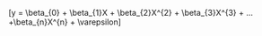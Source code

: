 <script type="text/javascript"
  src="http://cdn.mathjax.org/mathjax/latest/MathJax.js?config=TeX-AMS-MML_HTMLorMML">
</script>

\[y = \beta_{0} + \beta_{1}X + \beta_{2}X^{2} + \beta_{3}X^{3} + ... +\beta_{n}X^{n} + \varepsilon\]
